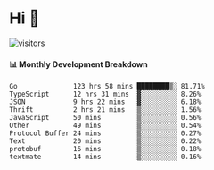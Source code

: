 # Hi 👋
 
![visitors](https://visitor-badge.glitch.me/badge?page_id=sorcererxw.sorcererx)

#### 📊 Monthly Development Breakdown

<!--START_SECTION:waka-->
```text
Go              123 hrs 58 mins ████████▒░ 81.71%
TypeScript      12 hrs 31 mins  ▓░░░░░░░░░ 8.26%
JSON            9 hrs 22 mins   ▓░░░░░░░░░ 6.18%
Thrift          2 hrs 21 mins   ▒░░░░░░░░░ 1.56%
JavaScript      50 mins         ▒░░░░░░░░░ 0.56%
Other           49 mins         ▒░░░░░░░░░ 0.54%
Protocol Buffer 24 mins         ▒░░░░░░░░░ 0.27%
Text            20 mins         ▒░░░░░░░░░ 0.22%
protobuf        16 mins         ▒░░░░░░░░░ 0.18%
textmate        14 mins         ▒░░░░░░░░░ 0.16%
```
<!--END_SECTION:waka-->
